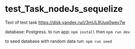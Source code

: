 # test_Task_nodeJs_sequelize

Text of test task
https://disk.yandex.ru/i/3mUL9Uuq0wev7w

database: Postgress.
to run app:
`npm install`
then
`npm run dev`

to seed database with random data run:
`npm run seed`
